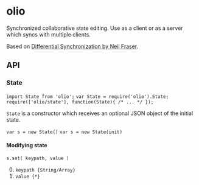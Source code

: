 # olio

Synchronized collaborative state editing.
Use as a client or as a server which syncs with multiple clients.

Based on [Differential Synchronization by Neil Fraser](https://neil.fraser.name/writing/sync/eng047-fraser.pdf).

## API

### State

`import State from 'olio';`
`var State = require('olio').State;`
`require(['olio/state'], function(State){ /* ... */ });`

`State` is a constructor which receives an optional JSON object of the initial state.

`var s = new State()`
`var s = new State(init)`

#### Modifying state

`s.set( keypath, value )`

0. `keypath {String/Array}`
0. `value {*}`

